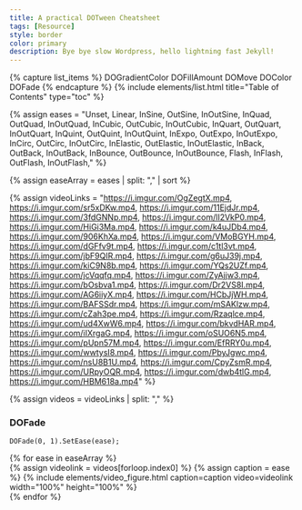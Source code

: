 ```yaml
---
title: A practical DOTween Cheatsheet
tags: [Resource]
style: border
color: primary  
description: Bye bye slow Wordpress, hello lightning fast Jekyll!
---
```

<script>
    var cip = $(".video").hover( hoverVideo, hideVideo );

function hoverVideo(e) {  
    $('video', this).get(0).play(); 
}

function hideVideo(e) {
    $('video', this).get(0).pause(); 
}
</script>

{% capture list_items %}
DOGradientColor
DOFillAmount
DOMove
DOColor
DOFade
{% endcapture %}
{% include elements/list.html title="Table of Contents" type="toc" %}



{% assign eases = "Unset,
        Linear,
        InSine,
        OutSine,
        InOutSine,
        InQuad,
        OutQuad,
        InOutQuad,
        InCubic,
        OutCubic,
        InOutCubic,
        InQuart,
        OutQuart,
        InOutQuart,
        InQuint,
        OutQuint,
        InOutQuint,
        InExpo,
        OutExpo,
        InOutExpo,
        InCirc,
        OutCirc,
        InOutCirc,
        InElastic,
        OutElastic,
        InOutElastic,
        InBack,
        OutBack,
        InOutBack,
        InBounce,
        OutBounce,
        InOutBounce,
        Flash,
        InFlash,
        OutFlash,
        InOutFlash," %}

{% assign easeArray = eases | split: "," | sort %}

{% assign videoLinks = "https://i.imgur.com/OgZegtX.mp4,
https://i.imgur.com/sr5xDKw.mp4,
https://i.imgur.com/11EjdJr.mp4,
https://i.imgur.com/3fdGNNp.mp4,
https://i.imgur.com/lI2VkP0.mp4,
https://i.imgur.com/HiGi3Ma.mp4,
https://i.imgur.com/k4uJDb4.mp4,
https://i.imgur.com/906KhXa.mp4,
https://i.imgur.com/VMoBGYH.mp4,
https://i.imgur.com/dGFfv9t.mp4,
https://i.imgur.com/c1tl3vt.mp4,
https://i.imgur.com/jbF9QIR.mp4,
https://i.imgur.com/g6uJ39j.mp4,
https://i.imgur.com/kiC9N8b.mp4,
https://i.imgur.com/YQs2UZf.mp4,
https://i.imgur.com/jcVqqfq.mp4,
https://i.imgur.com/ZyAjjw3.mp4,
https://i.imgur.com/bOsbva1.mp4,
https://i.imgur.com/Dr2VS8I.mp4,
https://i.imgur.com/AG6iiyX.mp4,
https://i.imgur.com/HCbJjWH.mp4,
https://i.imgur.com/BAFSSdr.mp4,
https://i.imgur.com/mSAKlzw.mp4,
https://i.imgur.com/cZah3pe.mp4,
https://i.imgur.com/Rzaqlce.mp4,
https://i.imgur.com/ud4XwW6.mp4,
https://i.imgur.com/bkvdHAR.mp4,
https://i.imgur.com/iIXrgaG.mp4,
https://i.imgur.com/oSUO6N5.mp4,
https://i.imgur.com/pUpn57M.mp4,
https://i.imgur.com/EfRRY0u.mp4,
https://i.imgur.com/wwtysI8.mp4,
https://i.imgur.com/PbyJgwc.mp4,
https://i.imgur.com/nsU8B1U.mp4,
https://i.imgur.com/CpyZsmR.mp4,
https://i.imgur.com/URpyOQR.mp4,
https://i.imgur.com/dwb4tlG.mp4,
https://i.imgur.com/HBM618a.mp4" %}

{% assign videos = videoLinks | split: "," %}

### DOFade
```DOFade(0, 1).SetEase(ease);```

<div class="row">
{% for ease in easeArray %}
    <div class="col-sm-2">
    {% assign videolink = videos[forloop.index0] %}
    {% assign caption = ease %}
    {% include elements/video_figure.html caption=caption video=videolink width="100%" height="100%"   %}
    </div>
{% endfor %}
</div> 

